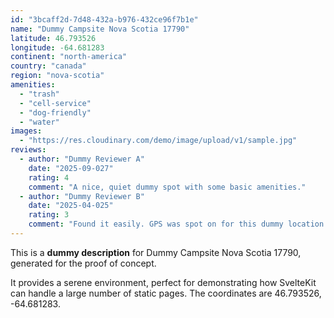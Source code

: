 ```yaml
---
id: "3bcaff2d-7d48-432a-b976-432ce96f7b1e"
name: "Dummy Campsite Nova Scotia 17790"
latitude: 46.793526
longitude: -64.681283
continent: "north-america"
country: "canada"
region: "nova-scotia"
amenities:
  - "trash"
  - "cell-service"
  - "dog-friendly"
  - "water"
images:
  - "https://res.cloudinary.com/demo/image/upload/v1/sample.jpg"
reviews:
  - author: "Dummy Reviewer A"
    date: "2025-09-027"
    rating: 4
    comment: "A nice, quiet dummy spot with some basic amenities."
  - author: "Dummy Reviewer B"
    date: "2025-04-025"
    rating: 3
    comment: "Found it easily. GPS was spot on for this dummy location."
---
```


This is a **dummy description** for Dummy Campsite Nova Scotia 17790, generated for the proof of concept.

It provides a serene environment, perfect for demonstrating how SvelteKit can handle a large number of static pages. The coordinates are 46.793526, -64.681283.
